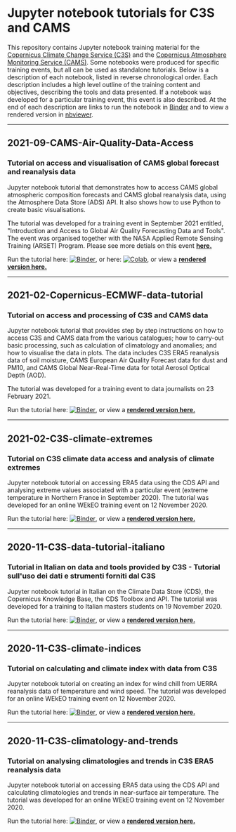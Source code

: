 # Jupyter notebook tutorials for C3S and CAMS
This repository contains Jupyter notebook training material for the [Copernicus Climate Change Service (C3S)](https://climate.copernicus.eu/) and the [Copernicus Atmosphere Monitoring Service (CAMS)](https://atmosphere.copernicus.eu/). Some notebooks were produced for specific training events, but all can be used as standalone tutorials. Below is a description of each notebook, listed in reverse chronological order. Each description includes a high level outline of the training content and objectives, describing the tools and data presented. If a notebook was developed for a particular training event, this event is also described. At the end of each description are links to run the notebook in [Binder](https://mybinder.org/) and to view a rendered version in [nbviewer](https://nbviewer.jupyter.org/).

---

## 2021-09-CAMS-Air-Quality-Data-Access
### Tutorial on access and visualisation of CAMS global forecast and reanalysis data
Jupyter notebook tutorial that demonstrates how to access CAMS global atmospheric composition forecasts and CAMS global reanalysis data, using the Atmosphere Data Store (ADS) API. It also shows how to use Python to create basic visualisations.

The tutorial was developed for a training event in September 2021 entitled, "Introduction and Access to Global Air Quality Forecasting Data and Tools". The event was organised together with the NASA Applied Remote Sensing Training (ARSET) Program. Please see more detials on this event **[here.](https://appliedsciences.nasa.gov/join-mission/training/english/arset-introduction-and-access-global-air-quality-forecasting-data-and)**

Run the tutorial here: [![Binder](https://mybinder.org/badge_logo.svg)](https://mybinder.org/v2/gh/ecmwf-projects/copernicus-training/HEAD?urlpath=lab/tree/2021-09-CAMS-Air-Quality-Data-Access.ipynb), or here: [![Colab](https://colab.research.google.com/assets/colab-badge.svg)](https://colab.research.google.com/github/ecmwf-projects/copernicus-training/blob/master/2021-09-CAMS-Air-Quality-Data-Access.ipynb), or view a **[rendered version here.](https://nbviewer.jupyter.org/github/ecmwf-projects/copernicus-training/blob/master/2021-09-CAMS-Air-Quality-Data-Access.ipynb)**

---

## 2021-02-Copernicus-ECMWF-data-tutorial
### Tutorial on access and processing of C3S and CAMS data
Jupyter notebook tutorial that provides step by step instructions on how to access C3S and CAMS data from the various catalogues; how to carry-out basic processing, such as calculation of climatology and anomalies; and how to visualise the data in plots. The data includes C3S ERA5 reanalysis data of soil moisture, CAMS European Air Quality Forecast data for dust and PM10, and CAMS Global Near-Real-Time data for total Aerosol Optical Depth (AOD).

The tutorial was developed for a training event to data journalists on 23 February 2021.

Run the tutorial here: [![Binder](https://mybinder.org/badge_logo.svg)](https://mybinder.org/v2/gh/ecmwf-projects/copernicus-training/HEAD?urlpath=lab/tree/2021-02-Copernicus-ECMWF-data-tutorial.ipynb), or view a **[rendered version here.](https://nbviewer.jupyter.org/github/ecmwf-projects/copernicus-training/blob/master/2021-02-Copernicus-ECMWF-data-tutorial.ipynb)**

---

## 2021-02-C3S-climate-extremes
### Tutorial on C3S climate data access and analysis of climate extremes
Jupyter notebook tutorial on accessing ERA5 data using the CDS API and analysing extreme values associated with a particular event (extreme temperature in Northern France in September 2020). The tutorial was developed for an online WEkEO training event on 12 November 2020.

Run the tutorial here: [![Binder](https://mybinder.org/badge_logo.svg)](https://mybinder.org/v2/gh/ecmwf-projects/copernicus-training/HEAD?urlpath=lab/tree/2021-02-C3S-climate-extremes.ipynb), or view a **[rendered version here.](https://nbviewer.jupyter.org/github/ecmwf-projects/copernicus-training/blob/master/2021-02-C3S-climate-extremes.ipynb)**

---

## 2020-11-C3S-data-tutorial-italiano
### Tutorial in Italian on data and tools provided by C3S - Tutorial sull'uso dei dati e strumenti forniti dal C3S
Jupyter notebook tutorial in Italian on the Climate Data Store (CDS), the Copernicus Knowledge Base, the CDS Toolbox and API. The tutorial was developed for a training to Italian masters students on 19 November 2020.

Run the tutorial here: [![Binder](https://mybinder.org/badge_logo.svg)](https://mybinder.org/v2/gh/ecmwf-projects/copernicus-training/HEAD?urlpath=lab/tree/2020-11-C3S-data-tutorial-italiano.ipynb), or view a **[rendered version here.](https://nbviewer.jupyter.org/github/ecmwf-projects/copernicus-training/blob/master/2020-11-C3S-data-tutorial-italiano.ipynb)**

---

## 2020-11-C3S-climate-indices
### Tutorial on calculating and climate index with data from C3S
Jupyter notebook tutorial on creating an index for wind chill from UERRA reanalysis data of temperature and wind speed. The tutorial was developed for an online WEkEO training event on 12 November 2020.

Run the tutorial here: [![Binder](https://mybinder.org/badge_logo.svg)](https://mybinder.org/v2/gh/ecmwf-projects/copernicus-training/HEAD?urlpath=lab/tree/2020-11-C3S-climate-indices.ipynb), or view a **[rendered version here.](https://nbviewer.jupyter.org/github/ecmwf-projects/copernicus-training/blob/master/2020-11-C3S-climate-indices.ipynb)**

---

## 2020-11-C3S-climatology-and-trends
### Tutorial on analysing climatologies and trends in C3S ERA5 reanalysis data
Jupyter notebook tutorial on accessing ERA5 data using the CDS API and calculating climatologies and trends in near-surface air temperature. The tutorial was developed for an online WEkEO training event on 12 November 2020.

Run the tutorial here: [![Binder](https://mybinder.org/badge_logo.svg)](https://mybinder.org/v2/gh/ecmwf-projects/copernicus-training/HEAD?urlpath=lab/tree/2020-11-C3S-climatology-and-trends.ipynb), or view a **[rendered version here.](https://nbviewer.jupyter.org/github/ecmwf-projects/copernicus-training/blob/master/2020-11-C3S-climatology-and-trends.ipynb)**
